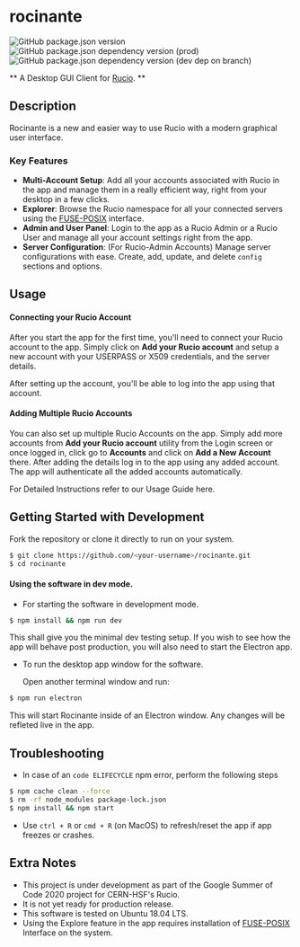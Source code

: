 # rocinante
![GitHub package.json version](https://img.shields.io/github/package-json/v/viveknigam3003/rocinante?style=flat-square)
![GitHub package.json dependency version (prod)](https://img.shields.io/github/package-json/dependency-version/viveknigam3003/rocinante/react?style=flat-square)
![GitHub package.json dependency version (dev dep on branch)](https://img.shields.io/github/package-json/dependency-version/viveknigam3003/rocinante/dev/electron?style=flat-square)

** A Desktop GUI Client for [Rucio](https://github.com/rucio/rucio). **

## Description

Rocinante is a new and easier way to use Rucio with a modern graphical user interface.

### Key Features
* **Multi-Account Setup**: Add all your accounts associated with Rucio in the app and manage them in a really efficient way, right from your desktop in a few clicks.
* **Explorer**: Browse the Rucio namespace for all your connected servers using the [FUSE-POSIX](https://github.com/rucio/fuse-posix) interface.
* **Admin and User Panel**: Login to the app as a Rucio Admin or a Rucio User and manage all your account settings right from the app.
* **Server Configuration**: (For Rucio-Admin Accounts) Manage server configurations with ease.
Create, add, update, and delete `config` sections and options.

## Usage

#### Connecting your Rucio Account

After you start the app for the first time, you'll need to connect your Rucio account to the app.
Simply click on __Add your Rucio account__ and setup a new account with your USERPASS or X509 credentials, and the server details.

After setting up the account, you'll be able to log into the app using that account.

#### Adding Multiple Rucio Accounts

You can also set up multiple Rucio Accounts on the app. 
Simply add more accounts from __Add your Rucio account__ utility from the Login screen or once logged in, click go to **Accounts** and click on **Add a New Account** there.
After adding the details log in to the app using any added account. 
The app will authenticate all the added accounts automatically.

For Detailed Instructions refer to our Usage Guide here.

## Getting Started with Development

Fork the repository or clone it directly to run on your system.

```BASH
$ git clone https://github.com/<your-username>/rocinante.git
$ cd rocinante
```

#### Using the software in dev mode.

* For starting the software in development mode.

```BASH
$ npm install && npm run dev
```

This shall give you the minimal dev testing setup.
If you wish to see how the app will behave post production, you will also need to start the Electron app.

* To run the desktop app window for the software. 

  Open another terminal window and run:

```BASH
$ npm run electron
```

This will start Rocinante inside of an Electron window.
Any changes will be refleted live in the app.

## Troubleshooting

* In case of an `code ELIFECYCLE` npm error, perform the following steps

```BASH
$ npm cache clean --force
$ rm -rf node_modules package-lock.json
$ npm install && npm start
```

* Use `ctrl + R` or `cmd + R` (on MacOS) to refresh/reset the app if app freezes or crashes.

## Extra Notes

* This project is under development as part of the Google Summer of Code 2020 project for CERN-HSF's Rucio.
* It is not yet ready for production release.
* This software is tested on Ubuntu 18.04 LTS.
* Using the Explore feature in the app requires installation of [FUSE-POSIX](https://github.com/rucio/fuse-posix) Interface on the system.
